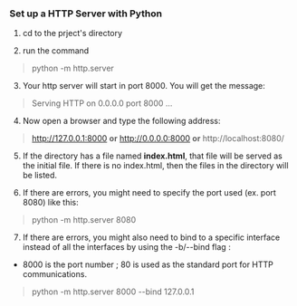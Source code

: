 ### Set up a HTTP Server with Python

1. cd to the prject's directory

2. run the command
> python -m http.server

3. Your http server will start in port 8000. You will get the message:

> Serving HTTP on 0.0.0.0 port 8000 ...

4. Now open a browser and type the following address:

> http://127.0.0.1:8000 **or** http://0.0.0.0:8000   **or**  http://localhost:8080/

5. If the directory has a file named **index.html**, that file will be served as the initial file. If there is no index.html, then the files in the directory will be listed.

6. If there are errors, you might need to specify the port used (ex. port 8080) like this:

> python -m http.server 8080

7. If there are errors, you might also need to bind to a specific interface instead of all the interfaces by using the -b/--bind flag :
- 8000 is the port number ; 80 is used as the standard port for HTTP communications.

> python -m http.server 8000 --bind 127.0.0.1
